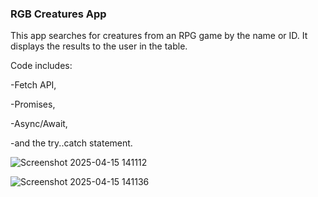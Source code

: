 <h3>RGB Creatures App</h3>
<p>This app searches for creatures from an RPG game by the name or ID. It displays the results to the user in the table.</p>
<p>Code includes:</p>
<p>-Fetch API,</p>
<p>-Promises,</p>
<p>-Async/Await,</p>
<p>-and the try..catch statement.
</p>

![Screenshot 2025-04-15 141112](https://github.com/user-attachments/assets/0cf8eb79-4cc7-4c1d-8bab-0033a05f3547)

![Screenshot 2025-04-15 141136](https://github.com/user-attachments/assets/929694c4-b891-4c53-8a7a-452fd11de1e9)
